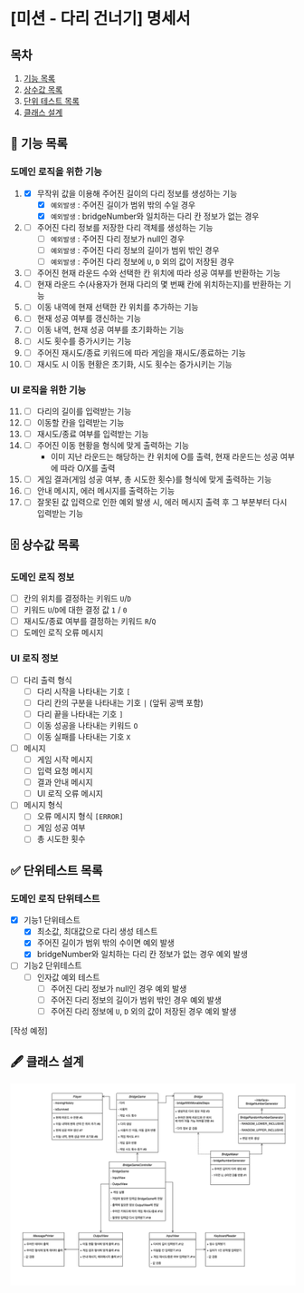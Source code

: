 # [미션 - 다리 건너기] 명세서

## 목차

1. [기능 목록](#-기능-목록)
2. [상수값 목록](#-상수값-목록)
3. [단위 테스트 목록](#-단위테스트-목록)
4. [클래스 설계](#-클래스-설계)

## 🚀 기능 목록

### 도메인 로직을 위한 기능

1.
    - [x] 무작위 값을 이용해 주어진 길이의 다리 정보를 생성하는 기능
      - [x] `예외발생` : 주어진 길이가 범위 밖의 수일 경우
      - [x] `예외발생` : bridgeNumber와 일치하는 다리 칸 정보가 없는 경우
2.
    - [ ] 주어진 다리 정보를 저장한 다리 객체를 생성하는 기능
      - [ ] `예외발생` : 주어진 다리 정보가 null인 경우
      - [ ] `예외발생` : 주어진 다리 정보의 길이가 범위 밖인 경우
      - [ ] `예외발생` : 주어진 다리 정보에 `U`, `D` 외의 값이 저장된 경우
3.
    - [ ] 주어진 현재 라운드 수와 선택한 칸 위치에 따라 성공 여부를 반환하는 기능
4.
    - [ ] 현재 라운드 수(사용자가 현재 다리의 몇 번째 칸에 위치하는지)를 반환하는 기능
5.
    - [ ] 이동 내역에 현재 선택한 칸 위치를 추가하는 기능
6.
    - [ ] 현재 성공 여부를 갱신하는 기능
7.
    - [ ] 이동 내역, 현재 성공 여부를 초기화하는 기능
8.
    - [ ] 시도 횟수를 증가시키는 기능
9.
    - [ ] 주어진 재시도/종료 키워드에 따라 게임을 재시도/종료하는 기능
10.
    - [ ] 재시도 시 이동 현황은 초기화, 시도 횟수는 증가시키는 기능

### UI 로직을 위한 기능

11.
    - [ ] 다리의 길이를 입력받는 기능
12.
    - [ ] 이동할 칸을 입력받는 기능
13.
    - [ ] 재시도/종료 여부를 입력받는 기능
14.
    - [ ] 주어진 이동 현황을 형식에 맞게 출력하는 기능
        - 이미 지난 라운드는 해당하는 칸 위치에 O를 출력, 현재 라운드는 성공 여부에 따라 O/X를 출력
15.
    - [ ] 게임 결과(게임 성공 여부, 총 시도한 횟수)를 형식에 맞게 출력하는 기능
16.
    - [ ] 안내 메시지, 에러 메시지를 출력하는 기능
17.
    - [ ] 잘못된 값 입력으로 인한 예외 발생 시, 에러 메시지 출력 후 그 부분부터 다시 입력받는 기능

## 🗄 상수값 목록

### 도메인 로직 정보

- [ ] 칸의 위치를 결정하는 키워드 `U`/`D`
- [ ] 키워드 `U`/`D`에 대한 결정 값 `1` / `0`
- [ ] 재시도/종료 여부를 결정하는 키워드 `R`/`Q`
- [ ] 도메인 로직 오류 메시지

### UI 로직 정보

- [ ] 다리 출력 형식
    - [ ] 다리 시작을 나타내는 기호 `[`
    - [ ] 다리 칸의 구분을 나타내는 기호 `|` (앞뒤 공백 포함)
    - [ ] 다리 끝을 나타내는 기호 `]`
    - [ ] 이동 성공을 나타내는 키워드 `O`
    - [ ] 이동 실패를 나타내는 기호 `X`
- [ ] 메시지
    - [ ] 게임 시작 메시지
    - [ ] 입력 요청 메시지
    - [ ] 결과 안내 메시지
    - [ ] UI 로직 오류 메시지
- [ ] 메시지 형식
    - [ ] 오류 메시지 형식 `[ERROR]`
    - [ ] 게임 성공 여부
    - [ ] 총 시도한 횟수

## ✅ 단위테스트 목록

### 도메인 로직 단위테스트
- [x] 기능1 단위테스트
  - [x] 최소값, 최대값으로 다리 생성 테스트
  - [x] 주어진 길이가 범위 밖의 수이면 예외 발생
  - [x] bridgeNumber와 일치하는 다리 칸 정보가 없는 경우 예외 발생
- [ ] 기능2 단위테스트
  - [ ] 인자값 예외 테스트
    - [ ] 주어진 다리 정보가 null인 경우 예외 발생
    - [ ] 주어진 다리 정보의 길이가 범위 밖인 경우 예외 발생
    - [ ] 주어진 다리 정보에 `U`, `D` 외의 값이 저장된 경우 예외 발생

[작성 예정]

## 🖋 클래스 설계

![클래스 다이어그램](class-diagram.png)